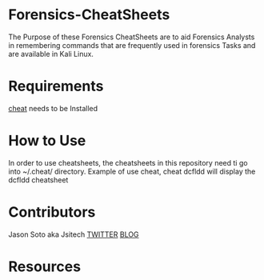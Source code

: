 # Forensics-CheatSheets

The Purpose of these Forensics CheatSheets are to aid Forensics Analysts in remembering commands that are frequently used in forensics Tasks and are available in Kali Linux.

# Requirements

[cheat](https://github.com/chrisallenlane/cheat) needs to be Installed

# How to Use

In order to use cheatsheets, the cheatsheets in this repository need ti go into ~/.cheat/ directory. Example of use cheat, cheat dcfldd will display the dcfldd cheatsheet

# Contributors

Jason Soto aka Jsitech [TWITTER](https://twitter.com/Jsitech) [BLOG](http://www.jsitech.com)

# Resources

